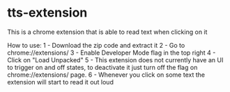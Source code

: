 # tts-extension
This is a chrome extension that is able to read text when clicking on it

How to use:
1 - Download the zip code and extract it
2 - Go to chrome://extensions/
3 - Enable Developer Mode flag in the top right 
4 - Click on "Load Unpacked"
5 - This extension does not currently have an UI to trigger on and off states, to deactivate it just turn off the flag on chrome://extensions/ page.
6 - Whenever you click on some text the extension will start to read it out loud

